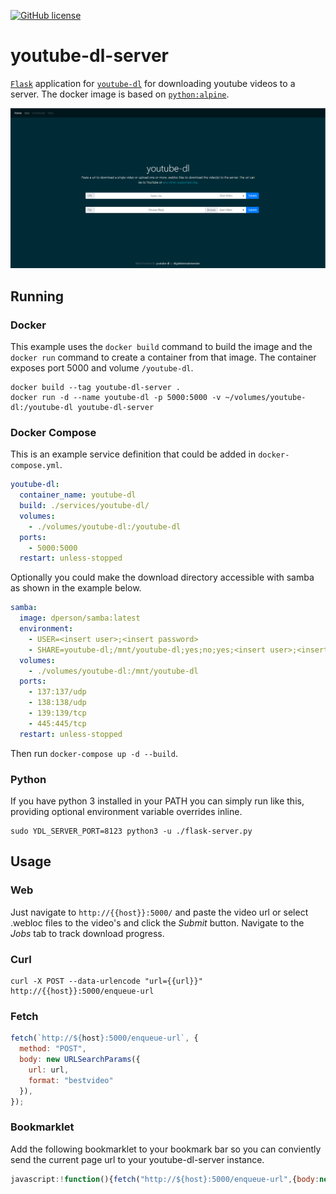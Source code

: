 [![GitHub license](https://img.shields.io/badge/license-MIT-blue.svg?style=flat-square)](https://raw.githubusercontent.com/manbearwiz/youtube-dl-server/master/LICENSE)

# youtube-dl-server

[`Flask`](https://github.com/pallets/flask) application for [`youtube-dl`](https://github.com/rg3/youtube-dl) for downloading youtube videos to a server. The docker image is based on [`python:alpine`](https://registry.hub.docker.com/_/python/).

![screenshot][1]

## Running

### Docker

This example uses the `docker build` command to build the image and the `docker run` command to create a container from that image. The container exposes port 5000 and volume `/youtube-dl`.

```shell
docker build --tag youtube-dl-server .
docker run -d --name youtube-dl -p 5000:5000 -v ~/volumes/youtube-dl:/youtube-dl youtube-dl-server
```

### Docker Compose

This is an example service definition that could be added in `docker-compose.yml`.

```yml
youtube-dl:
  container_name: youtube-dl
  build: ./services/youtube-dl/
  volumes:
    - ./volumes/youtube-dl:/youtube-dl
  ports:
    - 5000:5000
  restart: unless-stopped
```
Optionally you could make the download directory accessible with samba as shown in the example below.

```yml
samba:
  image: dperson/samba:latest
  environment:
    - USER=<insert user>;<insert password>
    - SHARE=youtube-dl;/mnt/youtube-dl;yes;no;yes;<insert user>;<insert user>
  volumes:
    - ./volumes/youtube-dl:/mnt/youtube-dl
  ports:
    - 137:137/udp
    - 138:138/udp
    - 139:139/tcp
    - 445:445/tcp
  restart: unless-stopped
```

Then run `docker-compose up -d --build`.

### Python

If you have python 3 installed in your PATH you can simply run like this, providing optional environment variable overrides inline.

```shell
sudo YDL_SERVER_PORT=8123 python3 -u ./flask-server.py
```

## Usage

### Web

Just navigate to `http://{{host}}:5000/` and paste the video url or select .webloc files to the video's and click the *Submit* button.
Navigate to the *Jobs* tab to track download progress.

### Curl

```shell
curl -X POST --data-urlencode "url={{url}}" http://{{host}}:5000/enqueue-url
```

### Fetch

```javascript
fetch(`http://${host}:5000/enqueue-url`, {
  method: "POST",
  body: new URLSearchParams({
    url: url,
    format: "bestvideo"
  }),
});
```

### Bookmarklet

Add the following bookmarklet to your bookmark bar so you can conviently send the current page url to your youtube-dl-server instance.

```javascript
javascript:!function(){fetch("http://${host}:5000/enqueue-url",{body:new URLSearchParams({url:window.location.href,format:"bestvideo"}),method:"POST"})}();
```


[1]:youtube-dl-server.png
